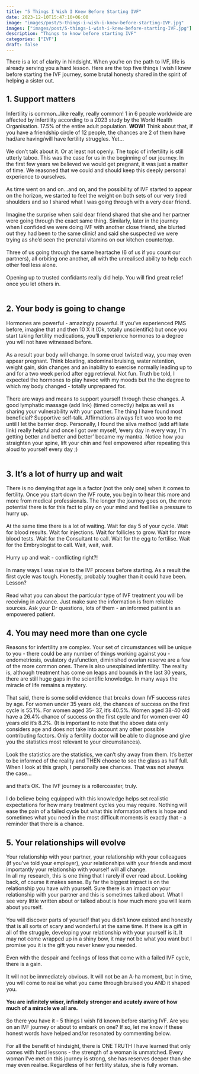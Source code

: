 ```yaml
---
title: "5 Things I Wish I Knew Before Starting IVF"
date: 2023-12-10T15:47:10+06:00
image: "images/post/5-things-i-wish-i-knew-before-starting-IVF.jpg"
images: ["images/post/5-things-i-wish-i-knew-before-starting-IVF.jpg"]
description: "Things to know before starting IVF"
categories: ["IVF"]
draft: false
---
```

There is a lot of clarity in hindsight. When you’re on the path to IVF, life is already serving you a hard lesson. Here are the top five things I wish I knew before starting the IVF journey, some brutal honesty shared in the spirit of helping a sister out.

## 1. Support matters

Infertility is common…like really, really common! 1 in 6 people worldwide are affected by infertility according to a 2023 study by the World Health Organisation. 17.5% of the entire adult population. **WOW!**
Think about that, if you have a friendship circle of 12 people, the chances are 2 of them have had/are having/will have fertility struggles. Yet…   
<br />
We don’t talk about it. Or at least not openly. The topic of infertility is still utterly taboo. This was the case for us in the beginning of our journey. In the first few years we believed we would get pregnant, it was just a matter of time. We reasoned that we could and should keep this deeply personal experience to ourselves.   
<br />
As time went on and on…and on, and the possibility of IVF started to appear on the horizon, we started to feel the weight on both sets of our very tired shoulders and so I shared what I was going through with a very dear friend.   
<br />
Imagine the surprise when said dear friend shared that she and her partner were going through the exact same thing. Similarly, later in the journey when I confided we were doing IVF with another close friend, she blurted out they had been to the same clinic! and said she suspected we were trying as she’d seen the prenatal vitamins on our kitchen countertop.   
<br />
Three of us going through the same heartache (6 of us if you count our partners), all orbiting one another, all with the unrealised ability to help each other feel less alone.   
<br />
Opening up to trusted confidants really did help. You will find great relief once you let others in.   
<br />   

## 2. Your body is going to change

Hormones are powerful - amazingly powerful. If you’ve experienced PMS before, imagine that and then 10 X it (Ok, totally unscientific) but once you start taking fertility medications, you’ll experience hormones to a degree you will not have witnessed before.   
<br />
As a result your body will change. In some cruel twisted way, you may even appear pregnant. Think bloating, abdominal bruising, water retention, weight gain, skin changes and an inability to exercise normally leading up to and for a two week period after egg retrieval. Not fun. Truth be told, I expected the hormones to play havoc with my moods but the the degree to which my body changed - totally unprepared for.   
<br />
There are ways and means to support yourself through these changes. A good lymphatic massage (add link) (timed correctly) helps as well as sharing your vulnerability with your partner.  The thing I have found most beneficial? Supportive self-talk. Affirmations always felt woo woo to me until I let the barrier drop. Personally, I found the silva method (add affiliate link) really helpful and once I got over myself, ‘every day in every way, I’m getting better and better and better’ became my mantra. Notice how you straighten your spine, lift your chin and feel empowered after repeating this aloud to yourself every day ;)   
<br />


## 3. It’s a lot of hurry up and wait

There is no denying that age is a factor (not the only one) when it comes to fertility. Once you start down the IVF route, you begin to hear this more and more from medical professionals. The longer the journey goes on, the more potential there is for this fact to play on your mind and feel like a pressure to hurry up.   
<br />
At the same time there is a lot of waiting. Wait for day 5 of your cycle. Wait for blood results. Wait for injections. Wait for follicles to grow. Wait for more blood tests. Wait for the Consultant to call. Wait for the egg to fertilise. Wait for the Embryologist to call. Wait, wait, wait.   
<br />
Hurry up and wait - conflicting right?!   
<br />
In many ways I was naive to the IVF process before starting. As a result the first cycle was tough. Honestly, probably tougher than it could have been. Lesson?   
<br />
Read what you can about the particular type of IVF treatment you will be receiving in advance. Just make sure the information is from reliable sources. Ask your Dr questions, lots of them - an informed patient is an empowered patient.


## 4. You may need more than one cycle

Reasons for infertility are complex. Your set of circumstances will be unique to you - there could be  any number of things working against you - endometriosis, ovulatory dysfunction, diminished ovarian reserve are a few of the more common ones. There is also unexplained infertility. The reality is, although treatment has come on leaps and bounds in the last 30 years, there are still huge gaps in the scientific knowledge. In many ways the miracle of life remains a mystery.   
<br />
That said, there is some solid evidence that breaks down IVF success rates by age. For women under 35 years old, the chances of success on the first cycle is 55.1%. For women aged 35- 37, it’s 40.5%. Women aged 38-40 old have a 26.4% chance of success on the first cycle and for women over 40 years old it’s 8.2%.
(It is important to note that the above data only considers age and does not take into account any other possible contributing factors. Only a fertility doctor will be able to diagnose and give you the statistics most relevant to your circumstances).   
<br />
Look the statistics are the statistics, we can’t shy away from them. It’s better to be informed of the reality and THEN choose to see the glass as half full. When I look at this graph, I personally see chances. That was not always the case…   
<br />
and that’s OK. The IVF journey is a rollercoaster, truly.   
<br />
I do believe being equipped with this knowledge helps set realistic expectations for how many treatment cycles you may require. Nothing will ease the pain of a failed cycle but what this information offers is hope and sometimes what you need in the most difficult moments is exactly that - a reminder that there is a chance.


## 5. Your relationships will evolve

Your relationship with your partner, your relationship with your colleagues (if you’ve told your employer), your relationships with your friends and most importantly your relationship with yourself will all change.   <br />
In all my research, this is one thing that I rarely if ever read about. Looking back, of course it makes sense. By far the biggest impact is on the relationship you have with yourself. Sure there is an impact on your relationship with your partner and this is sometimes talked about. What I see very little written about or talked about is how much more you will learn about yourself.   
<br />
You will discover parts of yourself that you didn’t know existed and honestly that is all sorts of scary and wonderful at the same time. If there is a gift in all of the struggle, developing your relationship with your yourself is it. It may not come wrapped up in a shiny bow, it may not be what you want but I promise you it is the gift you never knew you needed.   
<br />
Even with the despair and feelings of loss that come with a failed IVF cycle, there is a gain.   
<br />
It will not be immediately obvious. It will not be an A-ha moment, but in time, you will come to realise what you came through bruised you AND it shaped you.   
<br />
**You are infinitely wiser, infinitely stronger and acutely aware of how much of a miracle we all are.**     
<br />
So there you have it - 5 things I wish I’d known before starting IVF. Are you on an IVF journey or about to embark on one? If so, let me know if these honest words have helped and/or resonated by commenting below.   
     <br />
For all the benefit of hindsight, there is ONE TRUTH I have learned that only comes with hard lessons - the strength of a woman is unmatched. Every woman I’ve met on this journey is strong, she has reserves deeper than she may even realise. Regardless of her fertility status, she is fully woman.
